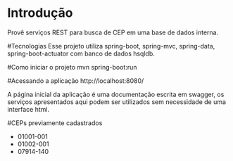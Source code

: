 # Introdução
Provê serviços REST para busca de CEP em uma base de dados interna. 

#Tecnologias
Esse projeto utiliza spring-boot, spring-mvc, spring-data, spring-boot-actuator com banco de dados hsqldb.

#Como iniciar o projeto
mvn spring-boot:run

#Acessando a aplicação
http://localhost:8080/

A página inicial da aplicação é uma documentação escrita em swagger, os serviços apresentados aqui podem ser utilizados sem
necessidade de uma interface html.

#CEPs previamente cadastrados
* 01001-001
* 01002-001
* 07914-140
